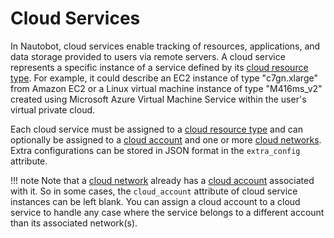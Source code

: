 # Cloud Services

In Nautobot, cloud services enable tracking of resources, applications, and data storage provided to users via remote servers. A cloud service represents a specific instance of a service defined by its [cloud resource type](./cloudresourcetype.md). For example, it could describe an EC2 instance of type "c7gn.xlarge" from Amazon EC2 or a Linux virtual machine instance of type "M416ms_v2" created using Microsoft Azure Virtual Machine Service within the user's virtual private cloud.

Each cloud service must be assigned to a [cloud resource type](./cloudresourcetype.md) and can optionally be assigned to a [cloud account](./cloudaccount.md) and one or more [cloud networks](./cloudnetwork.md). Extra configurations can be stored in JSON format in the `extra_config` attribute.

!!! note
    Note that a [cloud network](./cloudnetwork.md) already has a [cloud account](./cloudaccount.md) associated with it. So in some cases, the `cloud_account` attribute of cloud service instances can be left blank. You can assign a cloud account to a cloud service to handle any case where the service belongs to a different account than its associated network(s).
